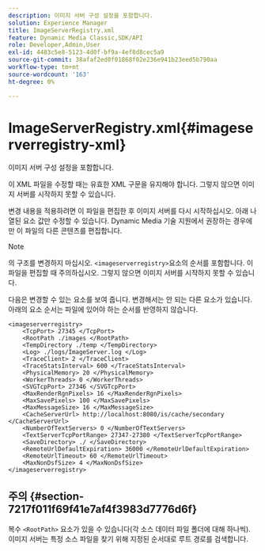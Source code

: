 ```yaml
---
description: 이미지 서버 구성 설정을 포함합니다.
solution: Experience Manager
title: ImageServerRegistry.xml
feature: Dynamic Media Classic,SDK/API
role: Developer,Admin,User
exl-id: 4483c5e8-5123-4d0f-bf9a-4ef8d8cec5a9
source-git-commit: 38afaf2ed0f01868f02e236e941b23eed5b790aa
workflow-type: tm+mt
source-wordcount: '163'
ht-degree: 0%

---
```


# ImageServerRegistry.xml{#imageserverregistry-xml}

이미지 서버 구성 설정을 포함합니다.

이 XML 파일을 수정할 때는 유효한 XML 구문을 유지해야 합니다. 그렇지 않으면 이미지 서버를 시작하지 못할 수 있습니다.

변경 내용을 적용하려면 이 파일을 편집한 후 이미지 서버를 다시 시작하십시오. 아래 나열된 요소 값만 수정할 수 있습니다. Dynamic Media 기술 지원에서 권장하는 경우에만 이 파일의 다른 콘텐츠를 편집합니다.

>[!NOTE]
>
>의 구조를 변경하지 마십시오. `<imageserverregistry>`요소의 순서를 포함합니다. 이 파일을 편집할 때 주의하십시오. 그렇지 않으면 이미지 서버를 시작하지 못할 수 있습니다.

다음은 변경할 수 있는 요소를 보여 줍니다. 변경해서는 안 되는 다른 요소가 있습니다. 아래의 요소 순서는 파일에 있어야 하는 순서를 반영하지 않습니다.

```
<imageserverregistry>
    <TcpPort> 27345 </TcpPort>    
    <RootPath ./images </RootPath>
    <TempDirectory ./temp </TempDirectory>
    <Log> ./logs/ImageServer.log </Log>
    <TraceClient> 2 </TraceClient>
    <TraceStatsInterval> 600 </TraceStatsInterval>
    <PhysicalMemory> 20 </PhysicalMemory>
    <WorkerThreads> 0 </WorkerThreads>
    <SVGTcpPort> 27346 </SVGTcpPort>
    <MaxRenderRgnPixels> 16 </MaxRenderRgnPixels>
    <MaxSavePixels> 100 </MaxSavePixels>
    <MaxMessageSize> 16 </MaxMessageSize>
    <CacheServerUrl> http://localhost:8080/is/cache/secondary </CacheServerUrl>
    <NumberOfTextServers> 0 </NumberOfTextServers>
    <TextServerTcpPortRange> 27347-27380 </TextServerTcpPortRange>
    <SaveDirectory> ./ </SaveDirectory>
    <RemoteUrlDefaultExpiration> 36000 </RemoteUrlDefaultExpiration>
    <RemoteUrlTimeout> 60 </RemoteUrlTimeout>
    <MaxNonDsfSize> 4 </MaxNonDsfSize>
</imageserverregistry>
```

## 주의 {#section-7217f011f69f41e7af4f3983d7776d6f}

복수 `<RootPath>` 요소가 있을 수 있습니다(각 소스 데이터 파일 폴더에 대해 하나씩). 이미지 서버는 특정 소스 파일을 찾기 위해 지정된 순서대로 루트 경로를 검색합니다.
